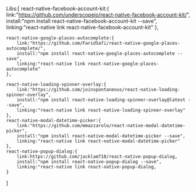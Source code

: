 Libs:[
    react-native-facebook-account-kit:{
    link:"https://github.com/underscopeio/react-native-facebook-account-kit/",
    install:"npm install  react-native-facebook-account-kit --save",
    linking:"react-native link react-native-facebook-account-kit"
    },

    react-native-google-places-autocomplete:{
        link:"https://github.com/FaridSafi/react-native-google-places-autocomplete/",
        install:"npm install react-native-google-places-autocomplete --save",
        linking:"react-native link react-native-google-places-autocomplete"
    },

    react-native-loading-spinner-overlay:{
        link:"https://github.com/joinspontaneous/react-native-loading-spinner-overlay",
        install:"npm install react-native-loading-spinner-overlay@latest --save",
        linking:"react-native link react-native-loading-spinner-overlay"
    },
    react-native-modal-datetime-picker:{
        link:"https://github.com/mmazzarolo/react-native-modal-datetime-picker",
        install:"npm install react-native-modal-datetime-picker --save",
        linking:"react-native link react-native-modal-datetime-picker"
    },
    react-native-popup-dialog:{
        link:https://github.com/jacklam718/react-native-popup-dialog,
        install:"npm install react-native-popup-dialog --save",
        linking:"react-native link react-native-popup-dialog,
    }
]   
